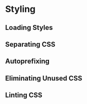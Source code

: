 # Styling

## Loading Styles

## Separating CSS

## Autoprefixing

## Eliminating Unused CSS

## Linting CSS
